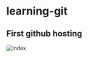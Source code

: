 # learning-git
## First github hosting

![index](https://user-images.githubusercontent.com/113438585/224344559-8aa175ad-43df-4bc7-aaf5-df6fedbf2ae4.jpg)
